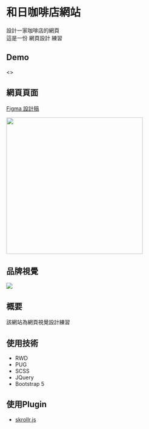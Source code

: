 # 和日咖啡店網站
設計一家咖啡店的網頁<br>
這是一份 網頁設計 練習

## Demo
<>

## 網頁頁面
[Figma 設計稿](https://www.figma.com/file/Ynk40qY9ZtRSGxQ4wTnkZa/%E5%92%8C%E6%97%A5%E5%92%96%E5%95%A1%E8%A8%AD%E8%A8%88%E7%A8%BF?type=design&node-id=167%3A292&mode=design&t=js7nYsOEmRteuBU9-1)

<img src="https://i.imgur.com/XSdlKLI.gif" width="360">

## 品牌視覺
![](https://i.imgur.com/JWjEOER.jpg)

## 概要
該網站為網頁視覺設計練習

## 使用技術
* RWD
* PUG
* SCSS
* JQuery
* Bootstrap 5

## 使用Plugin 
* [skrollr.js](https://github.com/Prinzhorn/skrollr)